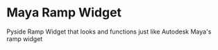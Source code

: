 # Maya Ramp Widget

Pyside Ramp Widget that looks and functions just like Autodesk Maya's ramp widget
